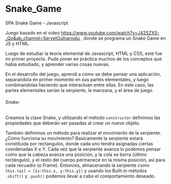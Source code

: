 # Snake_Game
SPA Snake Game - Javascript

Juego basado en el video https://www.youtube.com/watch?v=J42SZXS-_Qo&ab_channel=ServetGulnaroglu , donde se programa un Snake Game en JS y HTML.

Luego de estudiar la teoría elemental de Javascript, HTML y CSS, este fue mi primer proyecto. Pude poner en práctica muchos de los conceptos que había estudiado, y aprender varias cosas nuevas.

En el desarrollo del juego, aprendí a cómo se debe pensar una aplicación, separandola en primer momento en sus partes elementales, y luego combinandolas haciendo que interactuen entre ellas. En este caso, las partes elementales serían la serpiente, la manzana, y el área de juego.

###### Snake:

Creamos la clase Snake, y utilizando el método ```constructor``` definimos las propiedades que deberán ser pasadas al crear un nuevo objeto.

También definimos un método para realizar el movimiento de la serpiente. ¿Cómo funciona su movimiento? Basicamente la serpiente estará constituida por rectangulos, donde cada uno tendrá asignadas ciertas coordenadas X e Y. Cada vez que la serpiente avanza lo podemos pensar como que la cabeza avanza una posición, y la cola se borra (último rectángulo), y el resto del cuerpo permanece en la misma posición, así para cada recuadro (o Frame). Entonces, almacenando la serpiente como ```this.tail = [{x:this.x, y:this.y}]``` y usando los Built-in métodos ```.shift()``` y ```.push()``` podemos llevar a cabo el comportamiento deseado.

```
